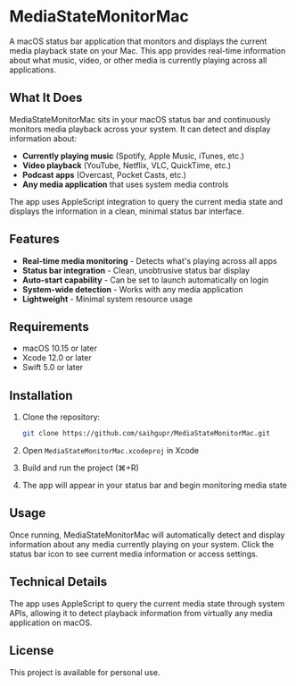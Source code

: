 # MediaStateMonitorMac

A macOS status bar application that monitors and displays the current media playback state on your Mac. This app provides real-time information about what music, video, or other media is currently playing across all applications.

## What It Does

MediaStateMonitorMac sits in your macOS status bar and continuously monitors media playback across your system. It can detect and display information about:

- **Currently playing music** (Spotify, Apple Music, iTunes, etc.)
- **Video playback** (YouTube, Netflix, VLC, QuickTime, etc.)
- **Podcast apps** (Overcast, Pocket Casts, etc.)
- **Any media application** that uses system media controls

The app uses AppleScript integration to query the current media state and displays the information in a clean, minimal status bar interface.

## Features

- **Real-time media monitoring** - Detects what's playing across all apps
- **Status bar integration** - Clean, unobtrusive status bar display
- **Auto-start capability** - Can be set to launch automatically on login
- **System-wide detection** - Works with any media application
- **Lightweight** - Minimal system resource usage

## Requirements

- macOS 10.15 or later
- Xcode 12.0 or later
- Swift 5.0 or later

## Installation

1. Clone the repository:
   ```bash
   git clone https://github.com/saihgupr/MediaStateMonitorMac.git
   ```

2. Open `MediaStateMonitorMac.xcodeproj` in Xcode

3. Build and run the project (⌘+R)

4. The app will appear in your status bar and begin monitoring media state

## Usage

Once running, MediaStateMonitorMac will automatically detect and display information about any media currently playing on your system. Click the status bar icon to see current media information or access settings.

## Technical Details

The app uses AppleScript to query the current media state through system APIs, allowing it to detect playback information from virtually any media application on macOS.

## License

This project is available for personal use.
